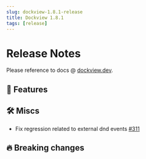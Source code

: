 ```yaml
---
slug: dockview-1.8.1-release
title: Dockview 1.8.1
tags: [release]
---
```


# Release Notes

Please reference to docs @ [dockview.dev](https://dockview.dev).

## 🚀 Features

## 🛠 Miscs

-   Fix regression related to external dnd events [#311](https://github.com/mathuo/dockview/issues/311)

## 🔥 Breaking changes
